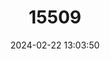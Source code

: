 ---
title: "15509"
category: "Orlitia borneensis"
draft: false
date: 2024-02-22 13:03:50
languages:
  English: ["Bornean River Turtle", "Malaysian Giant Turtle"]
---